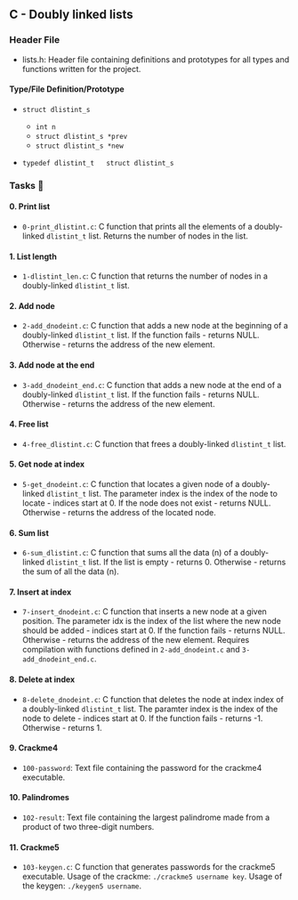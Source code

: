 ## C - Doubly linked lists

### Header File

- lists.h: Header file containing definitions and prototypes for all types and functions written for the project.

#### Type/File 	Definition/Prototype
- `struct dlistint_s` 	
  - `int n`
  - `struct dlistint_s *prev`
  - `struct dlistint_s *new`

- `typedef dlistint_t 	struct dlistint_s`

### Tasks 📃

#### 0. Print list
- `0-print_dlistint.c`: C function that prints all the elements of a doubly-linked `dlistint_t` list. Returns the number of nodes in the list.

#### 1. List length
- `1-dlistint_len.c`: C function that returns the number of nodes in a doubly-linked `dlistint_t` list.

#### 2. Add node
- `2-add_dnodeint.c`: C function that adds a new node at the beginning of a doubly-linked `dlistint_t` list. If the function fails - returns NULL. Otherwise - returns the address of the new element.

#### 3. Add node at the end
- `3-add_dnodeint_end.c`: C function that adds a new node at the end of a doubly-linked `dlistint_t` list. If the function fails - returns NULL. Otherwise - returns the address of the new element.

#### 4. Free list
- `4-free_dlistint.c`: C function that frees a doubly-linked `dlistint_t` list.

#### 5. Get node at index
- `5-get_dnodeint.c`: C function that locates a given node of a doubly-linked `dlistint_t` list. The parameter index is the index of the node to locate - indices start at 0. If the node does not exist - returns NULL. Otherwise - returns the address of the located node.

#### 6. Sum list
- `6-sum_dlistint.c`: C function that sums all the data (n) of a doubly-linked `dlistint_t` list. If the list is empty - returns 0. Otherwise - returns the sum of all the data (n).

#### 7. Insert at index
- `7-insert_dnodeint.c`: C function that inserts a new node at a given position. The parameter idx is the index of the list where the new node should be added - indices start at 0. If the function fails - returns NULL. Otherwise - returns the address of the new element. Requires compilation with functions defined in `2-add_dnodeint.c` and `3-add_dnodeint_end.c`.

#### 8. Delete at index
- `8-delete_dnodeint.c`: C function that deletes the node at index index of a doubly-linked `dlistint_t` list. The paramter index is the index of the node to delete - indices start at 0. If the function fails - returns -1. Otherwise - returns 1.

#### 9. Crackme4
- `100-password`: Text file containing the password for the crackme4 executable.

#### 10. Palindromes
- `102-result`: Text file containing the largest palindrome made from a product of two three-digit numbers.

#### 11. Crackme5
- `103-keygen.c`: C function that generates passwords for the crackme5 executable. Usage of the crackme: `./crackme5 username key`. Usage of the keygen: `./keygen5 username`.

